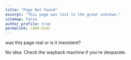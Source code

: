 ```yaml
---
title: "Page Not Found"
excerpt: "This page was lost to the great unknown."
sitemap: false
author_profile: true
permalink: /404.html
---
```


was this page real
or is it inexistent? 

No idea.  Check the wayback machine if you're desparate.
